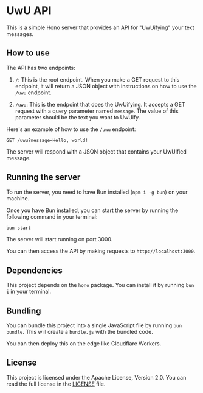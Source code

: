 # UwU API

This is a simple Hono server that provides an API for "UwUifying" your text messages.

## How to use

The API has two endpoints:

1. `/`: This is the root endpoint. When you make a GET request to this endpoint, it will return a JSON object with instructions on how to use the `/uwu` endpoint.

2. `/uwu`: This is the endpoint that does the UwUifying.
   It accepts a GET request with a query parameter named `message`. The value of this parameter should be the text you want to UwUify.

Here's an example of how to use the `/uwu` endpoint:

```
GET /uwu?message=Hello, world!
```

The server will respond with a JSON object that contains your UwUified message.

## Running the server

To run the server, you need to have Bun installed (`npm i -g bun`) on your machine.

Once you have Bun installed, you can start the server by running the following command in your terminal:

```sh
bun start
```

The server will start running on port 3000.

You can then access the API by making requests to `http://localhost:3000`.

## Dependencies

This project depends on the `hono` package. You can install it by running `bun i` in your terminal.

## Bundling

You can bundle this project into a single JavaScript file by running `bun bundle`. This will create a `bundle.js` with the bundled code.

You can then deploy this on the edge like Cloudflare Workers.

## License

This project is licensed under the Apache License, Version 2.0. You can read the full license in the [LICENSE](LICENSE) file.
